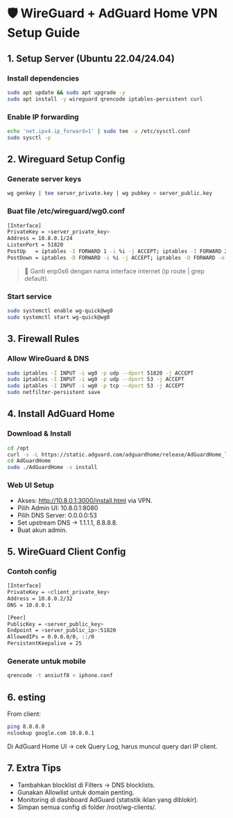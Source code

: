 # 🛡️ WireGuard + AdGuard Home VPN Setup Guide

## 1. Setup Server (Ubuntu 22.04/24.04)

### Install dependencies
```bash
sudo apt update && sudo apt upgrade -y
sudo apt install -y wireguard qrencode iptables-persistent curl
```

### Enable IP forwarding
```bash
echo 'net.ipv4.ip_forward=1' | sudo tee -a /etc/sysctl.conf
sudo sysctl -p
```

## 2. Wireguard Setup Config

### Generate server keys
```bash
wg genkey | tee server_private.key | wg pubkey > server_public.key
```

### Buat file /etc/wireguard/wg0.conf
```bash
[Interface]
PrivateKey = <server_private_key>
Address = 10.8.0.1/24
ListenPort = 51820
PostUp   = iptables -I FORWARD 1 -i %i -j ACCEPT; iptables -I FORWARD 2 -o %i -m state --state RELATED,ESTABLISHED -j ACCEPT; iptables -t nat -A POSTROUTING -o enp0s6 -j MASQUERADE
PostDown = iptables -D FORWARD -i %i -j ACCEPT; iptables -D FORWARD -o %i -m state --state RELATED,ESTABLISHED -j ACCEPT; iptables -t nat -D POSTROUTING -o enp0s6 -j MASQUERADE
```

> 🔹 Ganti enp0s6 dengan nama interface internet (ip route | grep default).

### Start service
```bash
sudo systemctl enable wg-quick@wg0
sudo systemctl start wg-quick@wg0
```

## 3. Firewall Rules

### Allow WireGuard & DNS
```bash
sudo iptables -I INPUT -i wg0 -p udp --dport 51820 -j ACCEPT
sudo iptables -I INPUT -i wg0 -p udp --dport 53 -j ACCEPT
sudo iptables -I INPUT -i wg0 -p tcp --dport 53 -j ACCEPT
sudo netfilter-persistent save
```

## 4. Install AdGuard Home

### Download & Install
```bash
cd /opt
curl -s -L https://static.adguard.com/adguardhome/release/AdGuardHome_linux_amd64.tar.gz | sudo tar xz
cd AdGuardHome
sudo ./AdGuardHome -s install
```

### Web UI Setup

- Akses: http://10.8.0.1:3000/install.html via VPN.
- Pilih Admin UI: 10.8.0.1:8080
- Pilih DNS Server: 0.0.0.0:53
- Set upstream DNS → 1.1.1.1, 8.8.8.8.
- Buat akun admin.

## 5. WireGuard Client Config

### Contoh config
```bash
[Interface]
PrivateKey = <client_private_key>
Address = 10.8.0.2/32
DNS = 10.8.0.1

[Peer]
PublicKey = <server_public_key>
Endpoint = <server_public_ip>:51820
AllowedIPs = 0.0.0.0/0, ::/0
PersistentKeepalive = 25
```

### Generate untuk mobile
```bash
qrencode -t ansiutf8 < iphone.conf
```

## 6. esting 
From client:

```bash
ping 8.8.8.8
nslookup google.com 10.8.0.1
```

Di AdGuard Home UI → cek Query Log, harus muncul query dari IP client.

## 7. Extra Tips
- Tambahkan blocklist di Filters → DNS blocklists.
- Gunakan Allowlist untuk domain penting.
- Monitoring di dashboard AdGuard (statistik iklan yang diblokir).
- Simpan semua config di folder /root/wg-clients/.